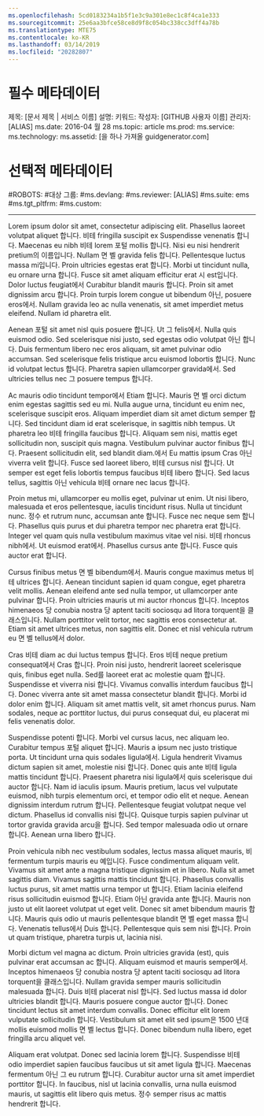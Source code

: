 ```yaml
---
ms.openlocfilehash: 5cd0183234a1b5f1e3c9a301e8ec1c8f4ca1e333
ms.sourcegitcommit: 25e6aa3bfce58ce8d9f8c054bc338cc3dff4a78b
ms.translationtype: MTE75
ms.contentlocale: ko-KR
ms.lasthandoff: 03/14/2019
ms.locfileid: "20282807"
---
```

# <a name="required-metadata"></a>필수 메타데이터

제목: [문서 제목 | 서비스 이름] 설명: 키워드: 작성자: [GITHUB 사용자 이름] 관리자: [ALIAS] ms.date: 2016-04 월 28 ms.topic: article ms.prod: ms.service: ms.technology: ms.assetid: [을 하나 가져올 guidgenerator.com]

# <a name="optional-metadata"></a>선택적 메타데이터

#<a name="robots"></a>ROBOTS:
#<a name="audience"></a>대상 그룹:
#<a name="msdevlang"></a>ms.devlang:
#<a name="msreviewer-alias"></a>ms.reviewer: [ALIAS]
#<a name="mssuite-ems"></a>ms.suite: ems
#<a name="mstgtpltfrm"></a>ms.tgt_pltfrm:
#<a name="mscustom"></a>ms.custom:

---
Lorem ipsum dolor sit amet, consectetur adipiscing elit. Phasellus laoreet volutpat aliquet 합니다. 비테 fringilla suscipit ex Suspendisse venenatis 합니다. Maecenas eu nibh 비테 lorem 포털 mollis 합니다. Nisi eu nisi hendrerit pretium의 이름입니다. Nullam 면 벨 gravida felis 합니다. Pellentesque luctus massa mi입니다. Proin ultricies egestas erat 합니다. Morbi ut tincidunt nulla, eu ornare urna 합니다. Fusce sit amet aliquam efficitur erat 시 est입니다. Dolor luctus feugiat에서 Curabitur blandit mauris 합니다. Proin sit amet dignissim arcu 합니다. Proin turpis lorem congue ut bibendum 아닌, posuere eros에서. Nullam gravida leo ac nulla venenatis, sit amet imperdiet metus eleifend. Nullam id pharetra elit.

Aenean 포털 sit amet nisl quis posuere 합니다. Ut 그 felis에서. Nulla quis euismod odio. Sed scelerisque nisi justo, sed egestas odio volutpat 아닌 합니다. Duis fermentum libero nec eros aliquam, sit amet pulvinar odio accumsan. Sed scelerisque felis tristique arcu euismod lobortis 합니다. Nunc id volutpat lectus 합니다. Pharetra sapien ullamcorper gravida에서. Sed ultricies tellus nec 그 posuere tempus 합니다.

Ac mauris odio tincidunt tempor에서 Etiam 합니다. Mauris 면 벨 orci dictum enim egestas sagittis sed eu mi. Nulla augue urna, tincidunt eu enim nec, scelerisque suscipit eros. Aliquam imperdiet diam sit amet dictum semper 합니다. Sed tincidunt diam id erat scelerisque, in sagittis nibh tempus. Ut pharetra leo 비테 fringilla faucibus 합니다. Aliquam sem nisi, mattis eget sollicitudin non, suscipit quis magna. Vestibulum pulvinar auctor finibus 합니다. Praesent sollicitudin elit, sed blandit diam.에서 Eu mattis ipsum Cras 아닌 viverra velit 합니다. Fusce sed laoreet libero, 비테 cursus nisl 합니다. Ut semper est eget felis lobortis tempus faucibus 비테 libero 합니다. Sed lacus tellus, sagittis 아닌 vehicula 비테 ornare nec lacus 합니다.

Proin metus mi, ullamcorper eu mollis eget, pulvinar ut enim. Ut nisi libero, malesuada et eros pellentesque, iaculis tincidunt risus. Nulla ut tincidunt nunc. 정수 et rutrum nunc, accumsan ante 합니다. Fusce nec neque sem 합니다. Phasellus quis purus et dui pharetra tempor nec pharetra erat 합니다. Integer vel quam quis nulla vestibulum maximus vitae vel nisi. 비테 rhoncus nibh에서. Ut euismod erat에서. Phasellus cursus ante 합니다. Fusce quis auctor erat 합니다.

Cursus finibus metus 면 벨 bibendum에서. Mauris congue maximus metus 비테 ultrices 합니다. Aenean tincidunt sapien id quam congue, eget pharetra velit mollis. Aenean eleifend ante sed nulla tempor, ut ullamcorper ante pulvinar 합니다. Proin ultricies mauris ut mi auctor rhoncus 합니다. Inceptos himenaeos 당 conubia nostra 당 aptent taciti sociosqu ad litora torquent을 클래스입니다. Nullam porttitor velit tortor, nec sagittis eros consectetur at. Etiam sit amet ultrices metus, non sagittis elit. Donec et nisl vehicula rutrum eu 면 벨 tellus에서 dolor.

Cras 비테 diam ac dui luctus tempus 합니다. Eros 비테 neque pretium consequat에서 Cras 합니다. Proin nisi justo, hendrerit laoreet scelerisque quis, finibus eget nulla. Sed를 laoreet erat ac molestie quam 합니다. Suspendisse et viverra nisi 합니다. Vivamus convallis interdum faucibus 합니다. Donec viverra ante sit amet massa consectetur blandit 합니다. Morbi id dolor enim 합니다. Aliquam sit amet mattis velit, sit amet rhoncus purus. Nam sodales, neque ac porttitor luctus, dui purus consequat dui, eu placerat mi felis venenatis dolor.

Suspendisse potenti 합니다. Morbi vel cursus lacus, nec aliquam leo. Curabitur tempus 포털 aliquet 합니다. Mauris a ipsum nec justo tristique porta. Ut tincidunt urna quis sodales ligula에서. Ligula hendrerit Vivamus dictum sapien sit amet, molestie nisi 합니다. Donec quis ante 비테 ligula mattis tincidunt 합니다. Praesent pharetra nisi ligula에서 quis scelerisque dui auctor 합니다. Nam id iaculis ipsum. Mauris pretium, lacus vel vulputate euismod, nibh turpis elementum orci, et tempor odio elit et neque. Aenean dignissim interdum rutrum 합니다. Pellentesque feugiat volutpat neque vel dictum. Phasellus id convallis nisi 합니다. Quisque turpis sapien pulvinar ut tortor gravida gravida arcu을 합니다. Sed tempor malesuada odio ut ornare 합니다. Aenean urna libero 합니다.

Proin vehicula nibh nec vestibulum sodales, lectus massa aliquet mauris, 비 fermentum turpis mauris eu 예입니다. Fusce condimentum aliquam velit. Vivamus sit amet ante a magna tristique dignissim et in libero. Nulla sit amet sagittis diam. Vivamus sagittis mattis tincidunt 합니다. Phasellus convallis luctus purus, sit amet mattis urna tempor ut 합니다. Etiam lacinia eleifend risus sollicitudin euismod 합니다. Etiam 아닌 gravida ante 합니다. Mauris non justo ut elit laoreet volutpat ut eget velit. Donec sit amet bibendum mauris 합니다. Mauris quis odio ut mauris pellentesque blandit 면 벨 eget massa 합니다. Venenatis tellus에서 Duis 합니다. Pellentesque quis sem nisi 합니다. Proin ut quam tristique, pharetra turpis ut, lacinia nisi.

Morbi dictum vel magna ac dictum. Proin ultricies gravida (est), quis pulvinar erat accumsan ac 합니다. Aliquam euismod et mauris semper에서. Inceptos himenaeos 당 conubia nostra 당 aptent taciti sociosqu ad litora torquent을 클래스입니다. Nullam gravida semper mauris sollicitudin malesuada 합니다. Duis 비테 placerat nisl 합니다. Sed luctus massa id dolor ultricies blandit 합니다. Mauris posuere congue auctor 합니다. Donec tincidunt lectus sit amet interdum convallis. Donec efficitur elit lorem vulputate sollicitudin 합니다. Vestibulum sit amet elit sed ipsum은 1500 년대 mollis euismod mollis 면 벨 lectus 합니다. Donec bibendum nulla libero, eget fringilla arcu aliquet vel.

Aliquam erat volutpat. Donec sed lacinia lorem 합니다. Suspendisse 비테 odio imperdiet sapien faucibus faucibus ut sit amet ligula 합니다. Maecenas fermentum 아닌 그 eu rutrum 합니다. Curabitur auctor urna sit amet imperdiet porttitor 합니다. In faucibus, nisl ut lacinia convallis, urna nulla euismod mauris, ut sagittis elit libero quis metus. 정수 semper risus ac mattis hendrerit 합니다.
